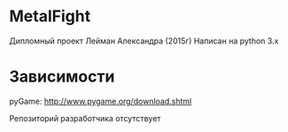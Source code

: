 # MetalFight
Дипломный проект Лейман Александра (2015г)
Написан на python 3.x

# Зависимости
pyGame: http://www.pygame.org/download.shtml

Репозиторий разработчика отсутствует
